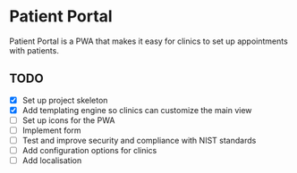 # Patient Portal

Patient Portal is a PWA that makes it easy for clinics to set up appointments with patients.

## TODO

- [x] Set up project skeleton
- [x] Add templating engine so clinics can customize the main view
- [ ] Set up icons for the PWA
- [ ] Implement form
- [ ] Test and improve security and compliance with NIST standards
- [ ] Add configuration options for clinics
- [ ] Add localisation